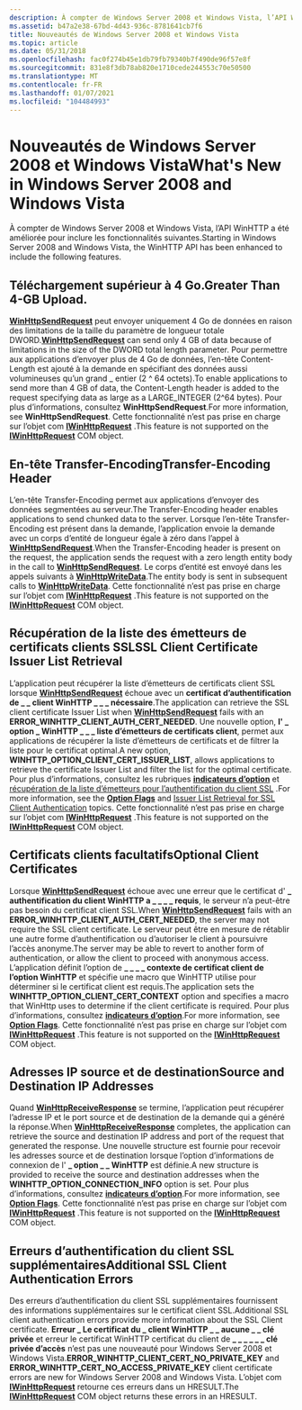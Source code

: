```yaml
---
description: À compter de Windows Server 2008 et Windows Vista, l’API WinHTTP a été améliorée pour inclure les fonctionnalités suivantes.
ms.assetid: b47a2e38-67bd-4d43-936c-8781641cb7f6
title: Nouveautés de Windows Server 2008 et Windows Vista
ms.topic: article
ms.date: 05/31/2018
ms.openlocfilehash: fac0f274b45e1db79fb79340b7f490de96f57e8f
ms.sourcegitcommit: 831e8f3db78ab820e1710cede244553c70e50500
ms.translationtype: MT
ms.contentlocale: fr-FR
ms.lasthandoff: 01/07/2021
ms.locfileid: "104484993"
---
```

# <a name="whats-new-in-windows-server-2008-and-windows-vista"></a><span data-ttu-id="d0333-103">Nouveautés de Windows Server 2008 et Windows Vista</span><span class="sxs-lookup"><span data-stu-id="d0333-103">What's New in Windows Server 2008 and Windows Vista</span></span>

<span data-ttu-id="d0333-104">À compter de Windows Server 2008 et Windows Vista, l’API WinHTTP a été améliorée pour inclure les fonctionnalités suivantes.</span><span class="sxs-lookup"><span data-stu-id="d0333-104">Starting in Windows Server 2008 and Windows Vista, the WinHTTP API has been enhanced to include the following features.</span></span>

## <a name="greater-than-4-gb-upload"></a><span data-ttu-id="d0333-105">Téléchargement supérieur à 4 Go.</span><span class="sxs-lookup"><span data-stu-id="d0333-105">Greater Than 4-GB Upload.</span></span>

<span data-ttu-id="d0333-106">[**WinHttpSendRequest**](/windows/desktop/api/Winhttp/nf-winhttp-winhttpsendrequest) peut envoyer uniquement 4 Go de données en raison des limitations de la taille du paramètre de longueur totale DWORD.</span><span class="sxs-lookup"><span data-stu-id="d0333-106">[**WinHttpSendRequest**](/windows/desktop/api/Winhttp/nf-winhttp-winhttpsendrequest) can send only 4 GB of data because of limitations in the size of the DWORD total length parameter.</span></span> <span data-ttu-id="d0333-107">Pour permettre aux applications d’envoyer plus de 4 Go de données, l’en-tête Content-Length est ajouté à la demande en spécifiant des données aussi volumineuses qu’un grand \_ entier (2 ^ 64 octets).</span><span class="sxs-lookup"><span data-stu-id="d0333-107">To enable applications to send more than 4 GB of data, the Content-Length header is added to the request specifying data as large as a LARGE\_INTEGER (2^64 bytes).</span></span> <span data-ttu-id="d0333-108">Pour plus d’informations, consultez **WinHttpSendRequest**.</span><span class="sxs-lookup"><span data-stu-id="d0333-108">For more information, see **WinHttpSendRequest**.</span></span> <span data-ttu-id="d0333-109">Cette fonctionnalité n’est pas prise en charge sur l’objet com [**IWinHttpRequest**](iwinhttprequest-interface.md) .</span><span class="sxs-lookup"><span data-stu-id="d0333-109">This feature is not supported on the [**IWinHttpRequest**](iwinhttprequest-interface.md) COM object.</span></span>

## <a name="transfer-encoding-header"></a><span data-ttu-id="d0333-110">En-tête Transfer-Encoding</span><span class="sxs-lookup"><span data-stu-id="d0333-110">Transfer-Encoding Header</span></span>

<span data-ttu-id="d0333-111">L’en-tête Transfer-Encoding permet aux applications d’envoyer des données segmentées au serveur.</span><span class="sxs-lookup"><span data-stu-id="d0333-111">The Transfer-Encoding header enables applications to send chunked data to the server.</span></span> <span data-ttu-id="d0333-112">Lorsque l’en-tête Transfer-Encoding est présent dans la demande, l’application envoie la demande avec un corps d’entité de longueur égale à zéro dans l’appel à [**WinHttpSendRequest**](/windows/desktop/api/Winhttp/nf-winhttp-winhttpsendrequest).</span><span class="sxs-lookup"><span data-stu-id="d0333-112">When the Transfer-Encoding header is present on the request, the application sends the request with a zero length entity body in the call to [**WinHttpSendRequest**](/windows/desktop/api/Winhttp/nf-winhttp-winhttpsendrequest).</span></span> <span data-ttu-id="d0333-113">Le corps d’entité est envoyé dans les appels suivants à [**WinHttpWriteData**](/windows/desktop/api/Winhttp/nf-winhttp-winhttpwritedata).</span><span class="sxs-lookup"><span data-stu-id="d0333-113">The entity body is sent in subsequent calls to [**WinHttpWriteData**](/windows/desktop/api/Winhttp/nf-winhttp-winhttpwritedata).</span></span> <span data-ttu-id="d0333-114">Cette fonctionnalité n’est pas prise en charge sur l’objet com [**IWinHttpRequest**](iwinhttprequest-interface.md) .</span><span class="sxs-lookup"><span data-stu-id="d0333-114">This feature is not supported on the [**IWinHttpRequest**](iwinhttprequest-interface.md) COM object.</span></span>

## <a name="ssl-client-certificate-issuer-list-retrieval"></a><span data-ttu-id="d0333-115">Récupération de la liste des émetteurs de certificats clients SSL</span><span class="sxs-lookup"><span data-stu-id="d0333-115">SSL Client Certificate Issuer List Retrieval</span></span>

<span data-ttu-id="d0333-116">L’application peut récupérer la liste d’émetteurs de certificats client SSL lorsque [**WinHttpSendRequest**](/windows/desktop/api/Winhttp/nf-winhttp-winhttpsendrequest) échoue avec un **certificat d’authentification de \_ \_ client WinHTTP \_ \_ \_ nécessaire**.</span><span class="sxs-lookup"><span data-stu-id="d0333-116">The application can retrieve the SSL client certificate Issuer List when [**WinHttpSendRequest**](/windows/desktop/api/Winhttp/nf-winhttp-winhttpsendrequest) fails with an **ERROR\_WINHTTP\_CLIENT\_AUTH\_CERT\_NEEDED**.</span></span> <span data-ttu-id="d0333-117">Une nouvelle option, **l' \_ option \_ WinHTTP \_ \_ \_ liste d’émetteurs de certificats client**, permet aux applications de récupérer la liste d’émetteurs de certificats et de filtrer la liste pour le certificat optimal.</span><span class="sxs-lookup"><span data-stu-id="d0333-117">A new option, **WINHTTP\_OPTION\_CLIENT\_CERT\_ISSUER\_LIST**, allows applications to retrieve the certificate Issuer List and filter the list for the optimal certificate.</span></span> <span data-ttu-id="d0333-118">Pour plus d’informations, consultez les rubriques [**indicateurs d’option**](option-flags.md) et [récupération de la liste d’émetteurs pour l’authentification du client SSL](ssl-in-winhttp.md) .</span><span class="sxs-lookup"><span data-stu-id="d0333-118">For more information, see the [**Option Flags**](option-flags.md) and [Issuer List Retrieval for SSL Client Authentication](ssl-in-winhttp.md) topics.</span></span> <span data-ttu-id="d0333-119">Cette fonctionnalité n’est pas prise en charge sur l’objet com [**IWinHttpRequest**](iwinhttprequest-interface.md) .</span><span class="sxs-lookup"><span data-stu-id="d0333-119">This feature is not supported on the [**IWinHttpRequest**](iwinhttprequest-interface.md) COM object.</span></span>

## <a name="optional-client-certificates"></a><span data-ttu-id="d0333-120">Certificats clients facultatifs</span><span class="sxs-lookup"><span data-stu-id="d0333-120">Optional Client Certificates</span></span>

<span data-ttu-id="d0333-121">Lorsque [**WinHttpSendRequest**](/windows/desktop/api/Winhttp/nf-winhttp-winhttpsendrequest) échoue avec une erreur que le certificat d' **\_ authentification du client WinHTTP a \_ \_ \_ \_ requis**, le serveur n’a peut-être pas besoin du certificat client SSL.</span><span class="sxs-lookup"><span data-stu-id="d0333-121">When [**WinHttpSendRequest**](/windows/desktop/api/Winhttp/nf-winhttp-winhttpsendrequest) fails with an **ERROR\_WINHTTP\_CLIENT\_AUTH\_CERT\_NEEDED**, the server may not require the SSL client certificate.</span></span> <span data-ttu-id="d0333-122">Le serveur peut être en mesure de rétablir une autre forme d’authentification ou d’autoriser le client à poursuivre l’accès anonyme.</span><span class="sxs-lookup"><span data-stu-id="d0333-122">The server may be able to revert to another form of authentication, or allow the client to proceed with anonymous access.</span></span> <span data-ttu-id="d0333-123">L’application définit l’option de **\_ \_ \_ \_ contexte de certificat client de l’option WinHTTP** et spécifie une macro que WinHTTP utilise pour déterminer si le certificat client est requis.</span><span class="sxs-lookup"><span data-stu-id="d0333-123">The application sets the **WINHTTP\_OPTION\_CLIENT\_CERT\_CONTEXT** option and specifies a macro that WinHttp uses to determine if the client certificate is required.</span></span> <span data-ttu-id="d0333-124">Pour plus d’informations, consultez [**indicateurs d’option**](option-flags.md).</span><span class="sxs-lookup"><span data-stu-id="d0333-124">For more information, see [**Option Flags**](option-flags.md).</span></span> <span data-ttu-id="d0333-125">Cette fonctionnalité n’est pas prise en charge sur l’objet com [**IWinHttpRequest**](iwinhttprequest-interface.md) .</span><span class="sxs-lookup"><span data-stu-id="d0333-125">This feature is not supported on the [**IWinHttpRequest**](iwinhttprequest-interface.md) COM object.</span></span>

## <a name="source-and-destination-ip-addresses"></a><span data-ttu-id="d0333-126">Adresses IP source et de destination</span><span class="sxs-lookup"><span data-stu-id="d0333-126">Source and Destination IP Addresses</span></span>

<span data-ttu-id="d0333-127">Quand [**WinHttpReceiveResponse**](/windows/desktop/api/Winhttp/nf-winhttp-winhttpreceiveresponse) se termine, l’application peut récupérer l’adresse IP et le port source et de destination de la demande qui a généré la réponse.</span><span class="sxs-lookup"><span data-stu-id="d0333-127">When [**WinHttpReceiveResponse**](/windows/desktop/api/Winhttp/nf-winhttp-winhttpreceiveresponse) completes, the application can retrieve the source and destination IP address and port of the request that generated the response.</span></span> <span data-ttu-id="d0333-128">Une nouvelle structure est fournie pour recevoir les adresses source et de destination lorsque l’option d’informations de connexion de l' **\_ option \_ \_ WinHTTP** est définie.</span><span class="sxs-lookup"><span data-stu-id="d0333-128">A new structure is provided to receive the source and destination addresses when the **WINHTTP\_OPTION\_CONNECTION\_INFO** option is set.</span></span> <span data-ttu-id="d0333-129">Pour plus d’informations, consultez [**indicateurs d’option**](option-flags.md).</span><span class="sxs-lookup"><span data-stu-id="d0333-129">For more information, see [**Option Flags**](option-flags.md).</span></span> <span data-ttu-id="d0333-130">Cette fonctionnalité n’est pas prise en charge sur l’objet com [**IWinHttpRequest**](iwinhttprequest-interface.md) .</span><span class="sxs-lookup"><span data-stu-id="d0333-130">This feature is not supported on the [**IWinHttpRequest**](iwinhttprequest-interface.md) COM object.</span></span>

## <a name="additional-ssl-client-authentication-errors"></a><span data-ttu-id="d0333-131">Erreurs d’authentification du client SSL supplémentaires</span><span class="sxs-lookup"><span data-stu-id="d0333-131">Additional SSL Client Authentication Errors</span></span>

<span data-ttu-id="d0333-132">Des erreurs d’authentification du client SSL supplémentaires fournissent des informations supplémentaires sur le certificat client SSL.</span><span class="sxs-lookup"><span data-stu-id="d0333-132">Additional SSL client authentication errors provide more information about the SSL Client certificate.</span></span> <span data-ttu-id="d0333-133">**Erreur \_ Le certificat du \_ client WinHTTP \_ \_ aucune \_ \_ clé privée** et erreur le certificat WinHTTP certificat du client de **\_ \_ \_ \_ \_ \_ clé privée d’accès** n’est pas une nouveauté pour Windows Server 2008 et Windows Vista.</span><span class="sxs-lookup"><span data-stu-id="d0333-133">**ERROR\_WINHTTP\_CLIENT\_CERT\_NO\_PRIVATE\_KEY** and **ERROR\_WINHTTP\_CERT\_NO\_ACCESS\_PRIVATE\_KEY** client certificate errors are new for Windows Server 2008 and Windows Vista.</span></span> <span data-ttu-id="d0333-134">L’objet com [**IWinHttpRequest**](iwinhttprequest-interface.md) retourne ces erreurs dans un HRESULT.</span><span class="sxs-lookup"><span data-stu-id="d0333-134">The [**IWinHttpRequest**](iwinhttprequest-interface.md) COM object returns these errors in an HRESULT.</span></span>

 

 



